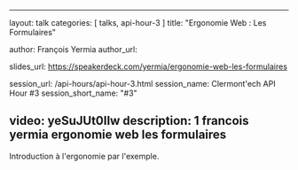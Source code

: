 ---
layout: talk
categories: [ talks, api-hour-3 ]
title: "Ergonomie Web : Les Formulaires"

author: François Yermia
author_url:

slides_url: https://speakerdeck.com/yermia/ergonomie-web-les-formulaires

session_url: /api-hours/api-hour-3.html
session_name: Clermont'ech API Hour &#35;3
session_short_name: "&#35;3"

video: yeSuJUt0IIw
description: 1 francois yermia ergonomie web les formulaires
------

Introduction à l'ergonomie par l'exemple.
